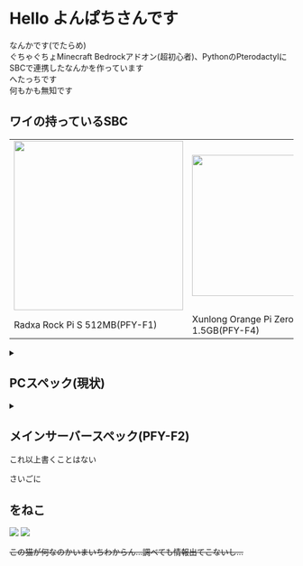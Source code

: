 # Hello よんぱちさんです
なんかです(でたらめ)<br>
ぐちゃぐちょMinecraft Bedrockアドオン(超初心者)、PythonのPterodactylにSBCで連携したなんかを作っています<br>
へたっちです<br>
何もかも無知です<br>
<!-- そろそろ就職したい... -->

## ワイの持っているSBC<br>
<table>
  <tr>
    <td> <img width="300px" src="https://github.com/Yon4800/Yon4800/assets/48090196/a223ef76-00af-435d-92ca-524a483337db"/></td>
    <td> <img width="250px" src="https://github.com/Yon4800/Yon4800/assets/48090196/c22b88ae-cee2-4742-8128-2ab711ab6517"/></td>
    <td> <img width="300px" src="https://github.com/Yon4800/Yon4800/assets/48090196/8e1e65e9-6a28-44d5-86fe-0d7a8ae1399b"/></td>
  </tr>
  <tr>
    <td> Radxa Rock Pi S 512MB(PFY-F1)</td>
    <td> Xunlong Orange Pi Zero 3 1.5GB(PFY-F4)</td>
    <td> Librecomputer AML-S905D3-CC 4GB(PFY-F3)</td>
  </tr>
</table>

<details>
  <summary><h2>PCスペック(現状)</h2></summary>
  <ul>
    <li>CPU: AMD Ryzen 5 2600</li>
    <li>M/B: MSI B450 Gaming Plus</li>
    <li>Videocard: Palit Nvidia Geforce GTX 1660 Super</li>
    <li>Mem: DDR4-2666 8GB×4(32GB)</li>
    <li>SSD: NVMe 512GB</li>
    <li>HDD: Seagate 2TB <s>端子壊れかけ(((</s></li>
  </ul>
</details>
<details>
  <summary><h2>メインサーバースペック(PFY-F2)</h2></summary>
  <ul>
    <li>CPU: AMD Ryzen 7 1700</li>
    <li>M/B: ASRock AB350 Gaming-ITX/AC</li>
    <li>Videocard: Radeonの何か(しらべろ</li>
    <li>DDR4-3000 Mem: 8GB×2</li>
    <li>SSD: SATA 256GB</li>
  </ul>
</details>
これ以上書くことはない

さいごに
## をねこ
<img src="https://github.com/Yon4800/Yon4800/assets/48090196/24e5cfa9-8bc5-42c2-9a05-b3e15df46bf2"/>
<img src="https://github.com/Yon4800/Yon4800/assets/48090196/16dd59c6-5afd-4f32-8914-e9ef896fda01"/>

<s>この猫が何なのかいまいちわからん...調べても情報出てこないし...</s>
